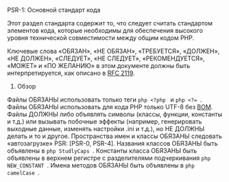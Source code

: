 PSR-1: Основной стандарт кода

Этот раздел стандарта содержит то, что следует считать стандартом элементов кода,
которые необходимы для обеспечения высокого уровня технической
совместимости между общим кодом PHP.

Ключевые слова «ОБЯЗАН», «НЕ ОБЯЗАН», «ТРЕБУЕТСЯ», «ДОЛЖЕН», «НЕ ДОЛЖЕН», «СЛЕДУЕТ»,
«НЕ СЛЕДУЕТ», «РЕКОМЕНДУЕТСЯ», «МОЖЕТ» и «ПО ЖЕЛАНИЮ» в этом документе должны быть
интерпретируется, как описано в [RFC 2119](http://www.ietf.org/rfc/rfc2119.txt).

1. Обзор

Файлы ОБЯЗАНЫ использовать только теги ```php <?php ``` и ```php <?= ```.
Файлы ОБЯЗАНЫ использовать для кода PHP только UTF-8 без [BOM](https://ru.wikipedia.org/wiki/Маркер_последовательности_байтов).
Файлы ДОЛЖНЫ либо объявлять символы (классы, функции, константы и т.д.) или вызывать побочные эффекты (например, генерировать выходные данные, изменять настройки .ini и т.д.), но НЕ ДОЛЖНЫ делать и то и другое.
Пространства имен и классы ОБЯЗАНЫ следовать «автозагрузке» PSR: [PSR-0, PSR-4].
Названия классов ОБЯЗАНЫ быть объявлены в ```php StudlyCaps ```.
Константы класса ОБЯЗАНЫ быть объявлены в верхнем регистре с разделителями подчеркивания ```php NEW_CONSTANT ```.
Имена методов ОБЯЗАНЫ быть объявлены в ```php camelCase ```.
